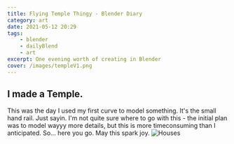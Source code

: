 ```yaml
---
title: Flying Temple Thingy - Blender Diary
category: art
date: 2021-05-12 20:29
tags:
    - blender
    - dailyBlend
    - art
excerpt: One evening worth of creating in Blender
cover: /images/templeV1.png
---
```

## I made a Temple.
This was the day I used my first curve to model something. It's the small hand rail. Just sayin. 
I'm not quite sure where to go with this - the initial plan was to model wayyy more details, but this is more timeconsuming than I anticipated. 
So...
here you go. May this spark joy.
![Houses](/images/templeV1.png) 
